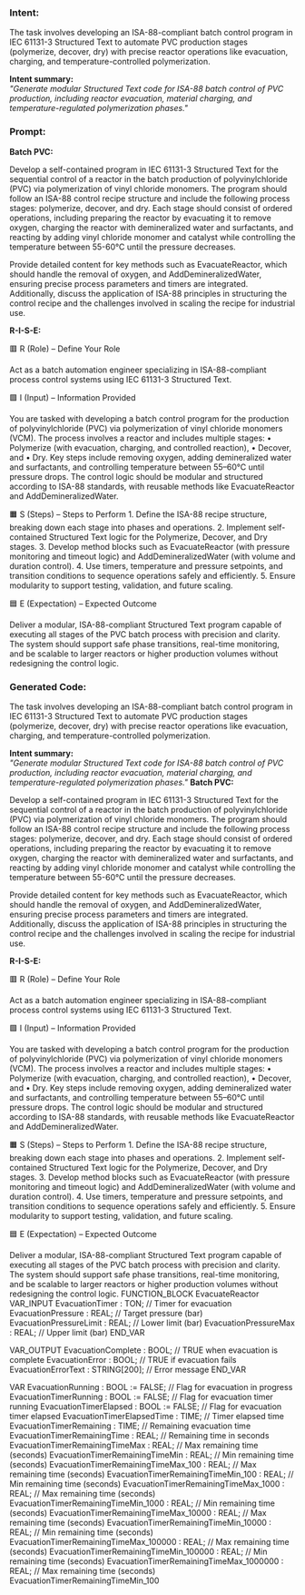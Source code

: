 ### Intent:
The task involves developing an ISA-88-compliant batch control program in IEC 61131-3 Structured Text to automate PVC production stages (polymerize, decover, dry) with precise reactor operations like evacuation, charging, and temperature-controlled polymerization.  

**Intent summary:**  
*"Generate modular Structured Text code for ISA-88 batch control of PVC production, including reactor evacuation, material charging, and temperature-regulated polymerization phases."*

### Prompt:
**Batch PVC:**

Develop a self-contained program in IEC 61131-3 Structured Text for the sequential control of a reactor in the batch production of polyvinylchloride (PVC) via polymerization of vinyl chloride monomers. The program should follow an ISA-88 control recipe structure and include the following process stages: polymerize, decover, and dry. Each stage should consist of ordered operations, including preparing the reactor by evacuating it to remove oxygen, charging the reactor with demineralized water and surfactants, and reacting by adding vinyl chloride monomer and catalyst while controlling the temperature between 55-60°C until the pressure decreases.

Provide detailed content for key methods such as EvacuateReactor, which should handle the removal of oxygen, and AddDemineralizedWater, ensuring precise process parameters and timers are integrated. Additionally, discuss the application of ISA-88 principles in structuring the control recipe and the challenges involved in scaling the recipe for industrial use.

**R-I-S-E:**

🟥 R (Role) – Define Your Role

Act as a batch automation engineer specializing in ISA-88-compliant process control systems using IEC 61131-3 Structured Text.

🟩 I (Input) – Information Provided

You are tasked with developing a batch control program for the production of polyvinylchloride (PVC) via polymerization of vinyl chloride monomers (VCM). The process involves a reactor and includes multiple stages:
	•	Polymerize (with evacuation, charging, and controlled reaction),
	•	Decover, and
	•	Dry.
Key steps include removing oxygen, adding demineralized water and surfactants, and controlling temperature between 55–60°C until pressure drops. The control logic should be modular and structured according to ISA-88 standards, with reusable methods like EvacuateReactor and AddDemineralizedWater.

🟧 S (Steps) – Steps to Perform
	1.	Define the ISA-88 recipe structure, breaking down each stage into phases and operations.
	2.	Implement self-contained Structured Text logic for the Polymerize, Decover, and Dry stages.
	3.	Develop method blocks such as EvacuateReactor (with pressure monitoring and timeout logic) and AddDemineralizedWater (with volume and duration control).
	4.	Use timers, temperature and pressure setpoints, and transition conditions to sequence operations safely and efficiently.
	5.	Ensure modularity to support testing, validation, and future scaling.

🟦 E (Expectation) – Expected Outcome

Deliver a modular, ISA-88-compliant Structured Text program capable of executing all stages of the PVC batch process with precision and clarity. The system should support safe phase transitions, real-time monitoring, and be scalable to larger reactors or higher production volumes without redesigning the control logic.

### Generated Code:
The task involves developing an ISA-88-compliant batch control program in IEC 61131-3 Structured Text to automate PVC production stages (polymerize, decover, dry) with precise reactor operations like evacuation, charging, and temperature-controlled polymerization.  

**Intent summary:**  
*"Generate modular Structured Text code for ISA-88 batch control of PVC production, including reactor evacuation, material charging, and temperature-regulated polymerization phases."*
**Batch PVC:**

Develop a self-contained program in IEC 61131-3 Structured Text for the sequential control of a reactor in the batch production of polyvinylchloride (PVC) via polymerization of vinyl chloride monomers. The program should follow an ISA-88 control recipe structure and include the following process stages: polymerize, decover, and dry. Each stage should consist of ordered operations, including preparing the reactor by evacuating it to remove oxygen, charging the reactor with demineralized water and surfactants, and reacting by adding vinyl chloride monomer and catalyst while controlling the temperature between 55-60°C until the pressure decreases.

Provide detailed content for key methods such as EvacuateReactor, which should handle the removal of oxygen, and AddDemineralizedWater, ensuring precise process parameters and timers are integrated. Additionally, discuss the application of ISA-88 principles in structuring the control recipe and the challenges involved in scaling the recipe for industrial use.

**R-I-S-E:**

🟥 R (Role) – Define Your Role

Act as a batch automation engineer specializing in ISA-88-compliant process control systems using IEC 61131-3 Structured Text.

🟩 I (Input) – Information Provided

You are tasked with developing a batch control program for the production of polyvinylchloride (PVC) via polymerization of vinyl chloride monomers (VCM). The process involves a reactor and includes multiple stages:
	•	Polymerize (with evacuation, charging, and controlled reaction),
	•	Decover, and
	•	Dry.
Key steps include removing oxygen, adding demineralized water and surfactants, and controlling temperature between 55–60°C until pressure drops. The control logic should be modular and structured according to ISA-88 standards, with reusable methods like EvacuateReactor and AddDemineralizedWater.

🟧 S (Steps) – Steps to Perform
	1.	Define the ISA-88 recipe structure, breaking down each stage into phases and operations.
	2.	Implement self-contained Structured Text logic for the Polymerize, Decover, and Dry stages.
	3.	Develop method blocks such as EvacuateReactor (with pressure monitoring and timeout logic) and AddDemineralizedWater (with volume and duration control).
	4.	Use timers, temperature and pressure setpoints, and transition conditions to sequence operations safely and efficiently.
	5.	Ensure modularity to support testing, validation, and future scaling.

🟦 E (Expectation) – Expected Outcome

Deliver a modular, ISA-88-compliant Structured Text program capable of executing all stages of the PVC batch process with precision and clarity. The system should support safe phase transitions, real-time monitoring, and be scalable to larger reactors or higher production volumes without redesigning the control logic.
FUNCTION_BLOCK EvacuateReactor
VAR_INPUT
    EvacuationTimer : TON; // Timer for evacuation
    EvacuationPressure : REAL; // Target pressure (bar)
    EvacuationPressureLimit : REAL; // Lower limit (bar)
    EvacuationPressureMax : REAL; // Upper limit (bar)
END_VAR

VAR_OUTPUT
    EvacuationComplete : BOOL; // TRUE when evacuation is complete
    EvacuationError : BOOL; // TRUE if evacuation fails
    EvacuationErrorText : STRING[200]; // Error message
END_VAR

VAR
    EvacuationRunning : BOOL := FALSE; // Flag for evacuation in progress
    EvacuationTimerRunning : BOOL := FALSE; // Flag for evacuation timer running
    EvacuationTimerElapsed : BOOL := FALSE; // Flag for evacuation timer elapsed
    EvacuationTimerElapsedTime : TIME; // Timer elapsed time
    EvacuationTimerRemaining : TIME; // Remaining evacuation time
    EvacuationTimerRemainingTime : REAL; // Remaining time in seconds
    EvacuationTimerRemainingTimeMax : REAL; // Max remaining time (seconds)
    EvacuationTimerRemainingTimeMin : REAL; // Min remaining time (seconds)
    EvacuationTimerRemainingTimeMax_100 : REAL; // Max remaining time (seconds)
    EvacuationTimerRemainingTimeMin_100 : REAL; // Min remaining time (seconds)
    EvacuationTimerRemainingTimeMax_1000 : REAL; // Max remaining time (seconds)
    EvacuationTimerRemainingTimeMin_1000 : REAL; // Min remaining time (seconds)
    EvacuationTimerRemainingTimeMax_10000 : REAL; // Max remaining time (seconds)
    EvacuationTimerRemainingTimeMin_10000 : REAL; // Min remaining time (seconds)
    EvacuationTimerRemainingTimeMax_100000 : REAL; // Max remaining time (seconds)
    EvacuationTimerRemainingTimeMin_100000 : REAL; // Min remaining time (seconds)
    EvacuationTimerRemainingTimeMax_1000000 : REAL; // Max remaining time (seconds)
    EvacuationTimerRemainingTimeMin_100
